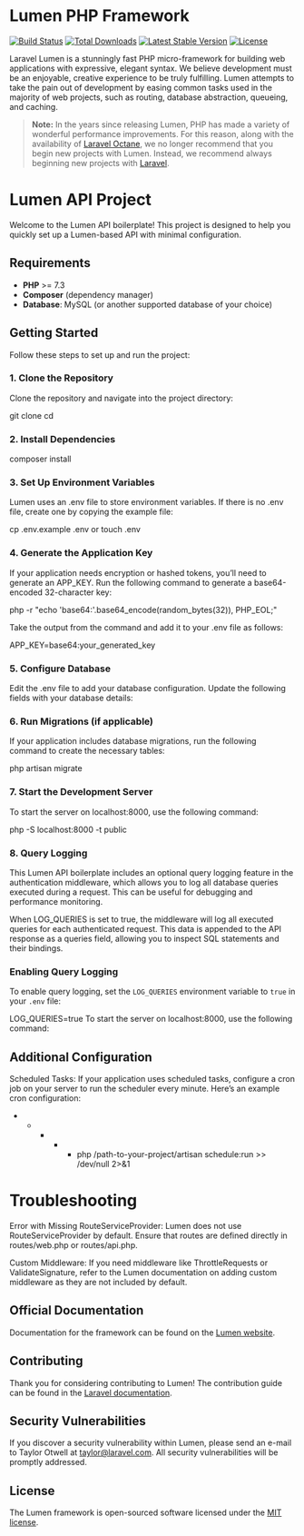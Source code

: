 # Lumen PHP Framework

[![Build Status](https://travis-ci.org/laravel/lumen-framework.svg)](https://travis-ci.org/laravel/lumen-framework)
[![Total Downloads](https://img.shields.io/packagist/dt/laravel/lumen-framework)](https://packagist.org/packages/laravel/lumen-framework)
[![Latest Stable Version](https://img.shields.io/packagist/v/laravel/lumen-framework)](https://packagist.org/packages/laravel/lumen-framework)
[![License](https://img.shields.io/packagist/l/laravel/lumen)](https://packagist.org/packages/laravel/lumen-framework)






Laravel Lumen is a stunningly fast PHP micro-framework for building web applications with expressive, elegant syntax. We believe development must be an enjoyable, creative experience to be truly fulfilling. Lumen attempts to take the pain out of development by easing common tasks used in the majority of web projects, such as routing, database abstraction, queueing, and caching.

> **Note:** In the years since releasing Lumen, PHP has made a variety of wonderful performance improvements. For this reason, along with the availability of [Laravel Octane](https://laravel.com/docs/octane), we no longer recommend that you begin new projects with Lumen. Instead, we recommend always beginning new projects with [Laravel](https://laravel.com).


# Lumen API Project

Welcome to the Lumen API boilerplate! This project is designed to help you quickly set up a Lumen-based API with minimal configuration.

## Requirements

- **PHP** >= 7.3
- **Composer** (dependency manager)
- **Database**: MySQL (or another supported database of your choice)

## Getting Started

Follow these steps to set up and run the project:

### 1. Clone the Repository

Clone the repository and navigate into the project directory:


git clone <repository-url>
cd <project-directory>

### 2. Install Dependencies

composer install

### 3. Set Up Environment Variables

Lumen uses an .env file to store environment variables. If there is no .env file, create one by copying the example file:

cp .env.example .env
or 
touch .env

### 4. Generate the Application Key
If your application needs encryption or hashed tokens, you’ll need to generate an APP_KEY. Run the following command to generate a base64-encoded 32-character key:

php -r "echo 'base64:'.base64_encode(random_bytes(32)), PHP_EOL;"

Take the output from the command and add it to your .env file as follows:


APP_KEY=base64:your_generated_key

### 5. Configure Database
   Edit the .env file to add your database configuration. Update the following fields with your database details:

### 6. Run Migrations (if applicable)
If your application includes database migrations, run the following command to create the necessary tables:

php artisan migrate

### 7. Start the Development Server
To start the server on localhost:8000, use the following command:

php -S localhost:8000 -t public
### 8. Query Logging

This Lumen API boilerplate includes an optional query logging feature in the authentication middleware, which allows you to log all database queries executed during a request. This can be useful for debugging and performance monitoring.

When LOG_QUERIES is set to true, the middleware will log all executed queries for each authenticated request. This data is appended to the API response as a queries field, allowing you to inspect SQL statements and their bindings.

### Enabling Query Logging

To enable query logging, set the `LOG_QUERIES` environment variable to `true` in your `.env` file:


LOG_QUERIES=true
To start the server on localhost:8000, use the following command:

## Additional Configuration

Scheduled Tasks: If your application uses scheduled tasks, configure a cron job on your server to run the scheduler every minute. Here’s an example cron configuration:

* * * * * php /path-to-your-project/artisan schedule:run >> /dev/null 2>&1

# Troubleshooting
Error with Missing RouteServiceProvider: Lumen does not use RouteServiceProvider by default. Ensure that routes are defined directly in routes/web.php or routes/api.php.

Custom Middleware: If you need middleware like ThrottleRequests or ValidateSignature, refer to the Lumen documentation on adding custom middleware as they are not included by default.


## Official Documentation

Documentation for the framework can be found on the [Lumen website](https://lumen.laravel.com/docs).

## Contributing

Thank you for considering contributing to Lumen! The contribution guide can be found in the [Laravel documentation](https://laravel.com/docs/contributions).

## Security Vulnerabilities

If you discover a security vulnerability within Lumen, please send an e-mail to Taylor Otwell at taylor@laravel.com. All security vulnerabilities will be promptly addressed.

## License

The Lumen framework is open-sourced software licensed under the [MIT license](https://opensource.org/licenses/MIT).
